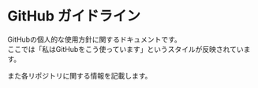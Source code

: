 
# GitHub ガイドライン

GitHubの個人的な使用方針に関するドキュメントです。  
ここでは「私はGitHubをこう使っています」というスタイルが反映されています。

また各リポジトリに関する情報を記載します。
